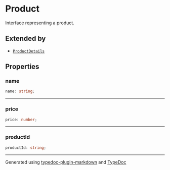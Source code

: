 # Product

Interface representing a product.

## Extended by

- [`ProductDetails`](ProductDetails.md)

## Properties

### name

```ts
name: string;
```

***

### price

```ts
price: number;
```

***

### productId

```ts
productId: string;
```

***

Generated using [typedoc-plugin-markdown](https://www.npmjs.com/package/typedoc-plugin-markdown) and [TypeDoc](https://typedoc.org/)
